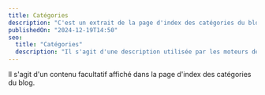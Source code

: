 ```yaml
---
title: Catégories
description: "C'est un extrait de la page d'index des catégories du blog."
publishedOn: "2024-12-19T14:50"
seo:
  title: "Catégories"
  description: "Il s'agit d'une description utilisée par les moteurs de recherche."
---
```


Il s'agit d'un contenu facultatif affiché dans la page d'index des catégories du blog.
